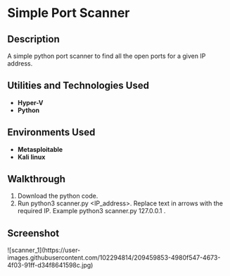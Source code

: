 <h1>Simple Port Scanner</h1>


<h2>Description</h2>
A simple python port scanner to find all the open ports for a given IP address.
<br />


<h2>Utilities and Technologies Used</h2>

- <b>Hyper-V</b>
- <b> Python </b>


<h2>Environments Used </h2>

- <b>Metasploitable</b>
- <b>Kali linux</b>

<h2> Walkthrough </h2>

1. Download the python code.
2. Run python3 scanner.py <IP_address>. Replace text in arrows with the required IP. Example python3 scanner.py 127.0.0.1 .

<h2> Screenshot </h2>
![scanner_1](https://user-images.githubusercontent.com/102294814/209459853-4980f547-4673-4f03-91ff-d34f8641598c.jpg)

